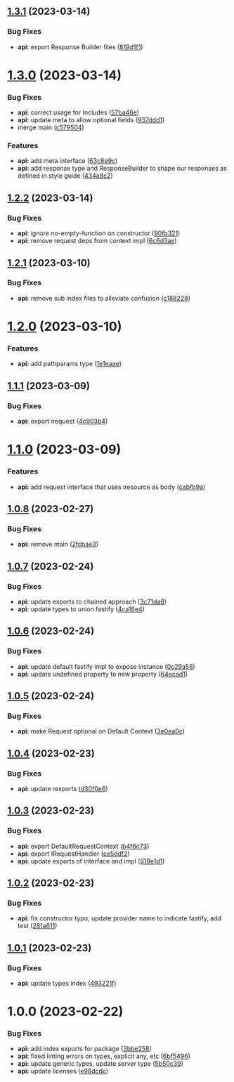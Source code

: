 ## [1.3.1](https://github.com/cvshealth/apip-ts-types/compare/api-v1.3.0...api-v1.3.1) (2023-03-14)


### Bug Fixes

* **api:** export Response Builder files ([819d1f1](https://github.com/cvshealth/apip-ts-types/commit/819d1f1a3721e9a7538d86e6f233462aaf7c2ee0))

# [1.3.0](https://github.com/cvshealth/apip-ts-types/compare/api-v1.2.2...api-v1.3.0) (2023-03-14)

### Bug Fixes

- **api:** correct usage for Includes ([57ba46e](https://github.com/cvshealth/apip-ts-types/commit/57ba46eeb168aa25c07ebe0a21733457e374daac))
- **api:** update meta to allow optional fields ([937ddd1](https://github.com/cvshealth/apip-ts-types/commit/937ddd131868342166a87efcfedd258e399d1724))
- merge main ([c579504](https://github.com/cvshealth/apip-ts-types/commit/c579504cbaaf313cbee082aee524e3fa22462e2d))

### Features

- **api:** add meta interface ([63c8e9c](https://github.com/cvshealth/apip-ts-types/commit/63c8e9cdf813b4a1143e6fe7bb62e1835d02ffb5))
- **api:** add response type and ResponseBuilder to shape our responses as defined in style guide ([434a8c2](https://github.com/cvshealth/apip-ts-types/commit/434a8c2b6f199c3b0ee4460e6dfb28347145d6f1))

## [1.2.2](https://github.com/cvshealth/apip-ts-types/compare/api-v1.2.1...api-v1.2.2) (2023-03-14)

### Bug Fixes

- **api:** ignore no-empty-function on constructor ([90fb321](https://github.com/cvshealth/apip-ts-types/commit/90fb321a3fa2f0be2b5e813f130789e620fc8369))
- **api:** remove request deps from context impl ([6c6d3ae](https://github.com/cvshealth/apip-ts-types/commit/6c6d3aefb9669df4afa7cd983c8b97d5eeb8f147))

## [1.2.1](https://github.com/cvshealth/apip-ts-types/compare/api-v1.2.0...api-v1.2.1) (2023-03-10)

### Bug Fixes

- **api:** remove sub index files to alleviate confusion ([c188228](https://github.com/cvshealth/apip-ts-types/commit/c1882284465cc10d238145539844a15f65854bab))

# [1.2.0](https://github.com/cvshealth/apip-ts-types/compare/api-v1.1.1...api-v1.2.0) (2023-03-10)

### Features

- **api:** add pathparams type ([1e1eaae](https://github.com/cvshealth/apip-ts-types/commit/1e1eaae2bd17f359e80bb63a7a03d596417d6e3c))

## [1.1.1](https://github.com/cvshealth/apip-ts-types/compare/api-v1.1.0...api-v1.1.1) (2023-03-09)

### Bug Fixes

- **api:** export irequest ([4c903b4](https://github.com/cvshealth/apip-ts-types/commit/4c903b4c721167662248956e582669e32bf3b656))

# [1.1.0](https://github.com/cvshealth/apip-ts-types/compare/api-v1.0.8...api-v1.1.0) (2023-03-09)

### Features

- **api:** add request interface that uses iresource as body ([cabfb9a](https://github.com/cvshealth/apip-ts-types/commit/cabfb9a91e27430c25ff04c9e72f8a8ae0c674be))

## [1.0.8](https://github.com/cvshealth/apip-ts-types/compare/api-v1.0.7...api-v1.0.8) (2023-02-27)

### Bug Fixes

- **api:** remove main ([2fcbae3](https://github.com/cvshealth/apip-ts-types/commit/2fcbae3df336f308b606f60d2565c2063c436264))

## [1.0.7](https://github.com/cvshealth/apip-ts-types/compare/api-v1.0.6...api-v1.0.7) (2023-02-24)

### Bug Fixes

- **api:** update exports to chained approach ([3c71da8](https://github.com/cvshealth/apip-ts-types/commit/3c71da89c3ef516cdc0594980124ebd58d6008ce))
- **api:** update types to union fastify ([4ca16e4](https://github.com/cvshealth/apip-ts-types/commit/4ca16e4fd07b8795022fef138205a655e0fdb3e8))

## [1.0.6](https://github.com/cvshealth/apip-ts-types/compare/api-v1.0.5...api-v1.0.6) (2023-02-24)

### Bug Fixes

- **api:** update default fastify impl to expose instance ([0c29a58](https://github.com/cvshealth/apip-ts-types/commit/0c29a5869f3c8c476e433266ca993d1a24185fa3))
- **api:** update undefined property to new property ([64ecad1](https://github.com/cvshealth/apip-ts-types/commit/64ecad1970647eef25a4e21985861029f10acc94))

## [1.0.5](https://github.com/cvshealth/apip-ts-types/compare/api-v1.0.4...api-v1.0.5) (2023-02-24)

### Bug Fixes

- **api:** make Request optional on Default Context ([3e0ea0c](https://github.com/cvshealth/apip-ts-types/commit/3e0ea0c1a47ebb593a5d4660e67a616ec738482a))

## [1.0.4](https://github.com/cvshealth/apip-ts-types/compare/api-v1.0.3...api-v1.0.4) (2023-02-23)

### Bug Fixes

- **api:** update rexports ([d30f0e6](https://github.com/cvshealth/apip-ts-types/commit/d30f0e6cd3104f0f05ae5851d53b8b63225ed941))

## [1.0.3](https://github.com/cvshealth/apip-ts-types/compare/api-v1.0.2...api-v1.0.3) (2023-02-23)

### Bug Fixes

- **api:** export DefaultRequestContext ([b4f6c73](https://github.com/cvshealth/apip-ts-types/commit/b4f6c730f850a687dfcbd069d7a052fe860aa29b))
- **api:** export IRequestHandler ([ce5ddf2](https://github.com/cvshealth/apip-ts-types/commit/ce5ddf2d6f3e834c1a4a7d849272d74aa9d0ec0c))
- **api:** update exports of interface and impl ([819e1d1](https://github.com/cvshealth/apip-ts-types/commit/819e1d181229d1752aa1b9d422e3aacd355f50b3))

## [1.0.2](https://github.com/cvshealth/apip-ts-types/compare/api-v1.0.1...api-v1.0.2) (2023-02-23)

### Bug Fixes

- **api:** fix constructor typo, update provider name to indicate fastify, add test ([281a611](https://github.com/cvshealth/apip-ts-types/commit/281a611764dd0e1bd9d1f26edf7af77a9d71ae8f))

## [1.0.1](https://github.com/cvshealth/apip-ts-types/compare/api-v1.0.0...api-v1.0.1) (2023-02-23)

### Bug Fixes

- **api:** update types index ([493221f](https://github.com/cvshealth/apip-ts-types/commit/493221f52c020f608c3258e1f11dfddaf9bf19ab))

# 1.0.0 (2023-02-22)

### Bug Fixes

- **api:** add index exports for package ([3bbe258](https://github.com/cvshealth/apip-ts-types/commit/3bbe258d84ee8f390fc86b63e3dd32a438a2b18e))
- **api:** fixed linting errors on types, explicit any, etc ([6bf5496](https://github.com/cvshealth/apip-ts-types/commit/6bf54965de2ab5bf4a2fc40b36b2620f066dcf8a))
- **api:** update generic types, update server type ([5b50c39](https://github.com/cvshealth/apip-ts-types/commit/5b50c3982843b43beb324ac420367425201f8eac))
- **api:** update licenses ([e98dcdc](https://github.com/cvshealth/apip-ts-types/commit/e98dcdc988e45f4846ff7271ce758fd77c246131))
